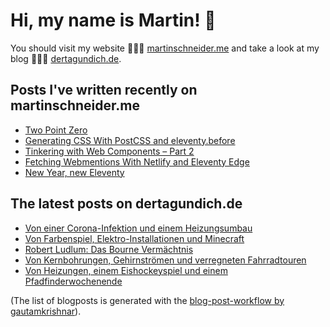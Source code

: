 # Hi, my name is Martin! 👋 
You should visit my website 👨🏼‍💻  [martinschneider.me](https://martinschneider.me) and take a look at my blog 🤷🏼‍♂️ [dertagundich.de](https://www.dertagundich.de).

## Posts I've written recently on martinschneider.me
<!-- MSME-POST-LIST:START -->
- [Two Point Zero](https://martinschneider.me/articles/two-point-zero/)
- [Generating CSS With PostCSS and eleventy.before](https://martinschneider.me/articles/generating-css-with-postcss-and-eleventy-before/)
- [Tinkering with Web Components – Part 2](https://martinschneider.me/articles/tinkering-with-web-components-part-2/)
- [Fetching Webmentions With Netlify and Eleventy Edge](https://martinschneider.me/articles/fetching-webmentions-with-netlify-and-eleventy-edge/)
- [New Year, new Eleventy](https://martinschneider.me/articles/new-year-new-eleventy/)
<!-- MSME-POST-LIST:END -->

## The latest posts on dertagundich.de
<!-- DTUI-POST-LIST:START -->
- [Von einer Corona-Infektion und einem Heizungsumbau](https://www.dertagundich.de/blog/2023/12/von-einer-corona-infektion-und-einem-heizungsumbau)
- [Von Farbenspiel, Elektro-Installationen und Minecraft](https://www.dertagundich.de/blog/2023/12/von-farbenspiel-elektro-installationen-und-minecraft)
- [Robert Ludlum: Das Bourne Vermächtnis](https://www.dertagundich.de/blog/2023/12/robert-ludlum-das-bourne-vermachtnis)
- [Von Kernbohrungen, Gehirnströmen und verregneten Fahrradtouren](https://www.dertagundich.de/blog/2023/12/von-kernbohrungen-gehirnstromen-und-verregneten-fahrradtouren)
- [Von Heizungen, einem Eishockeyspiel und einem Pfadfinderwochenende](https://www.dertagundich.de/blog/2023/11/von-heizungen-einem-eishockeyspiel-und-einem-pfadfinderwochenende)
<!-- DTUI-POST-LIST:END -->

(The list of blogposts is generated with the [blog-post-workflow by gautamkrishnar](https://github.com/gautamkrishnar/blog-post-workflow)).
